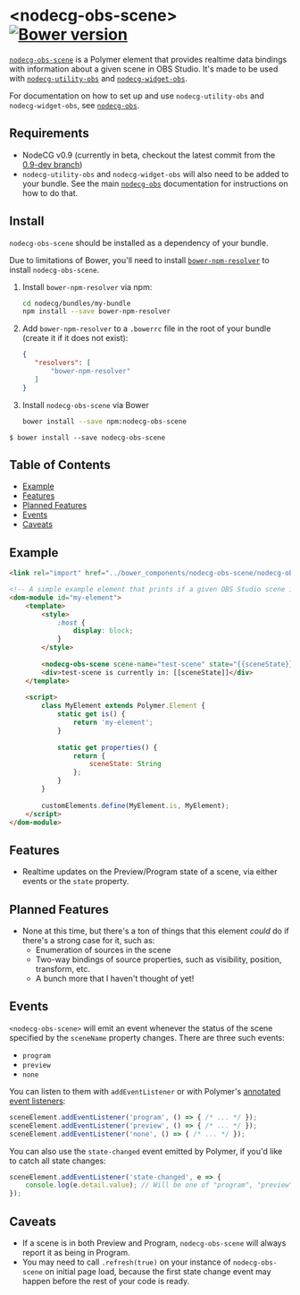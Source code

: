 # \<nodecg-obs-scene\> [![Bower version](https://badge.fury.io/bo/nodecg-obs-scene.svg)](https://badge.fury.io/bo/nodecg-obs-scene)

[`nodecg-obs-scene`](https://github.com/NodeCG/nodecg-obs/packages/nodecg-obs-scene) is a Polymer element that provides realtime data bindings with information about a given scene in OBS Studio. It's made to be used with [`nodecg-utility-obs`](https://github.com/NodeCG/nodecg-obs/packages/nodecg-utility-obs) and [`nodecg-widget-obs`](https://github.com/NodeCG/nodecg-obs/packages/nodecg-widget-obs).

For documentation on how to set up and use `nodecg-utility-obs` and `nodecg-widget-obs`, see [`nodecg-obs`](https://github.com/NodeCG/nodecg-obs).

## Requirements

- NodeCG v0.9 (currently in beta, checkout the latest commit from the [0.9-dev branch](https://github.com/nodecg/nodecg/tree/0.9-dev))
- `nodecg-utility-obs` and `nodecg-widget-obs` will also need to be added to your bundle. See the main [`nodecg-obs`](https://github.com/NodeCG/nodecg-obs) documentation for instructions on how to do that. 

## Install

`nodecg-obs-scene` should be installed as a dependency of your bundle.

Due to limitations of Bower, you'll need to install [`bower-npm-resolver`](https://www.npmjs.com/package/bower-npm-resolver) to install `nodecg-obs-scene`.

1. Install `bower-npm-resolver` via npm:
    ```bash
    cd nodecg/bundles/my-bundle
    npm install --save bower-npm-resolver
    ```
2. Add `bower-npm-resolver` to a `.bowerrc` file in the root of your bundle (create it if it does not exist):
    ```json
    {
       "resolvers": [
           "bower-npm-resolver"
       ]
    }
    ```
3. Install `nodecg-obs-scene` via Bower
    ```bash
    bower install --save npm:nodecg-obs-scene
    ```

`$ bower install --save nodecg-obs-scene`

## Table of Contents

* [Example](#example)
* [Features](#features)
* [Planned Features](#planned-features)
* [Events](#events)
* [Caveats](#caveats)

## Example

```html
<link rel="import" href="../bower_components/nodecg-obs-scene/nodecg-obs-scene.html">

<!-- A simple example element that prints if a given OBS Studio scene is in "preview", "program", or "none". -->
<dom-module id="my-element">
    <template>
        <style>
            :host {
                display: block;
            }
        </style>
        
        <nodecg-obs-scene scene-name="test-scene" state="{{sceneState}}"></nodecg-obs-scene>
        <div>test-scene is currently in: [[sceneState]]</div>
    </template>
    
    <script>
        class MyElement extends Polymer.Element {
            static get is() { 
                return 'my-element';
            }
            
            static get properties() { 
                return {
                    sceneState: String
                };
            }
        }
        
        customElements.define(MyElement.is, MyElement);
    </script>
</dom-module>
```

## Features

* Realtime updates on the Preview/Program state of a scene, via either events or the `state` property.

## Planned Features

* None at this time, but there's a ton of things that this element _could_ do if there's a strong case for it, such as:
  * Enumeration of sources in the scene
  * Two-way bindings of source properties, such as visibility, position, transform, etc.
  * A bunch more that I haven't thought of yet!


## Events

`<nodecg-obs-scene>` will emit an event whenever the status of the scene specified by the `sceneName` property changes. There are three such events:
- `program`
- `preview`
- `none`

You can listen to them with `addEventListener` or with Polymer's [annotated event listeners](https://www.polymer-project.org/2.0/docs/devguide/events#annotated-listeners):
```js
sceneElement.addEventListener('program', () => { /* ... */ });
sceneElement.addEventListener('preview', () => { /* ... */ });
sceneElement.addEventListener('none', () => { /* ... */ });
```

You can also use the `state-changed` event emitted by Polymer, if you'd like to catch all state changes:
```js
sceneElement.addEventListener('state-changed', e => {
	console.log(e.detail.value); // Will be one of "program", "preview", or "none".
});
```

## Caveats

- If a scene is in both Preview and Program, `nodecg-obs-scene` will always report it as being in Program.
- You may need to call `.refresh(true)` on your instance of `nodecg-obs-scene` on initial page load, because the first state change event may happen before the rest of your code is ready.
